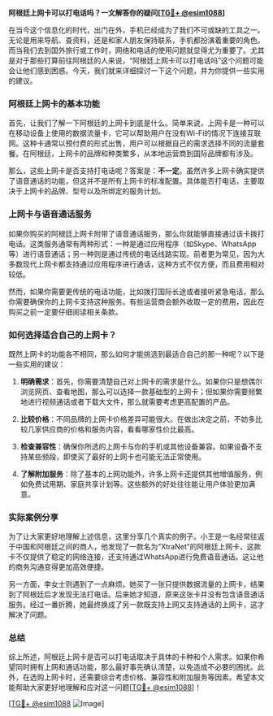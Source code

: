 **阿根廷上网卡可以打电话吗？一文解答你的疑问[[TG💪+ @esim1088](https://t.me/s/esim1088)]**

在当今这个信息化的时代，出门在外，手机已经成为了我们不可或缺的工具之一。无论是用来导航、查资料，还是和家人朋友保持联系，手机都扮演着重要的角色。而当我们去到国外旅行或工作时，网络和电话的使用问题就显得尤为重要了。尤其是对于那些打算前往阿根廷的人来说，“阿根廷上网卡可以打电话吗”这个问题可能会让他们感到困惑。今天，我们就来详细探讨一下这个问题，并为你提供一些实用的建议。

### 阿根廷上网卡的基本功能

首先，让我们了解一下阿根廷的上网卡到底是什么。简单来说，上网卡是一种可以在移动设备上使用的数据流量卡，它可以帮助用户在没有Wi-Fi的情况下连接互联网。这种卡通常以预付费的形式出售，用户可以根据自己的需求选择不同的流量套餐。在阿根廷，上网卡的品牌和种类繁多，从本地运营商到国际品牌都有涉及。

那么，这些上网卡是否支持打电话呢？答案是：**不一定**。虽然许多上网卡确实提供了语音通话的功能，但这并不是所有上网卡的标准配置。具体能否打电话，主要取决于上网卡的品牌、型号以及所绑定的服务计划。

### 上网卡与语音通话服务

如果你购买的阿根廷上网卡附带了语音通话服务，那么你就能够直接通过该卡拨打电话。这类服务通常有两种形式：一种是通过应用程序（如Skype、WhatsApp等）进行语音通话；另一种则是通过传统的电话线路实现。前者更为常见，因为大多数现代上网卡都支持通过应用程序进行通话，这种方式不仅方便，而且费用相对较低。

然而，如果你需要更传统的电话功能，比如拨打国际长途或者接听紧急电话，那么你需要确保你的上网卡支持这种服务。有些运营商会额外收取一定的费用，因此在购买之前一定要仔细阅读相关条款。

### 如何选择适合自己的上网卡？

既然上网卡的功能各不相同，那么如何才能挑选到最适合自己的那一种呢？以下是一些实用的建议：

1. **明确需求**：首先，你需要清楚自己对上网卡的需求是什么。如果你只是想偶尔浏览网页、查看地图，那么可以选择一款基础型的上网卡；但如果你需要频繁地进行视频通话或者下载大文件，那么就需要考虑更高配置的产品。

2. **比较价格**：不同品牌的上网卡价格差异可能很大。在做出决定之前，不妨多比较几家供应商的价格和服务内容，看看哪家性价比最高。

3. **检查兼容性**：确保你所选的上网卡与你的手机或其他设备兼容。如果设备不支持某些频段，即使买了最好的上网卡也可能无法正常使用。

4. **了解附加服务**：除了基本的上网功能外，许多上网卡还提供其他增值服务，例如免费试用期、家庭共享计划等。这些额外的好处往往能让用户体验更加满意。

### 实际案例分享

为了让大家更好地理解上述信息，这里分享几个真实的例子。小王是一名经常往返于中国和阿根廷之间的商人，他发现了一款名为“XtraNet”的阿根廷上网卡，这款卡不仅提供了稳定的网络连接，还支持通过WhatsApp进行免费语音通话。这让他的商务沟通变得更加高效便捷。

另一方面，李女士则遇到了一点麻烦。她买了一张只提供数据流量的上网卡，结果到了阿根廷后才发现无法打电话。后来她才知道，原来这张卡并没有包含语音通话服务。经过一番折腾，她最终换成了另一款既支持上网又支持通话的上网卡，这才解决了问题。

### 总结

综上所述，阿根廷上网卡是否可以打电话取决于具体的卡种和个人需求。如果你希望同时拥有上网和通话功能，那么最好事先确认清楚，以免造成不必要的困扰。此外，在选购上网卡时，还需要综合考虑价格、兼容性和附加服务等因素。希望本文能帮助大家更好地理解和应对这一问题[[TG💪+ @esim1088](https://t.me/s/esim1088)]！

[[TG💪+ @esim1088](https://t.me/s/esim1088) ![Image](https://i.postimg.cc/4NQfJmqS/Snipaste-2025-05-13-00-14-12.png)]